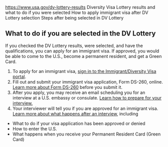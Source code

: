 

https://www.usa.gov/dv-lottery-results
Diversity Visa Lottery results and what to do if you were selected
How to apply immigrant visa after DV Lottery selection
Steps after being selected in DV Lottery

**What to do if you are selected in the DV Lottery**
----------------------------------------------------

If you checked the DV Lottery results, were selected, and have the qualifications, you can apply for an immigrant visa. If approved, you would be able to come to the U.S., become a permanent resident, and get a Green Card.

1. To apply for an immigrant visa, [sign in to the Immigrant/Diversity Visa portal](https://ceac.state.gov/IV/Login.aspx).
2. Fill out and submit your immigrant visa application, Form DS-260, online. [Learn more about Form DS-260](https://travel.state.gov/content/travel/en/us-visas/visa-information-resources/forms/online-immigrant-visa-forms/ds-260-faqs.html) before you submit it.
3. After you apply, you may receive an email scheduling you for an interview at a U.S. embassy or consulate. [Learn how to prepare for your interview.](https://travel.state.gov/content/travel/en/us-visas/immigrate/diversity-visa-program-entry/diversity-visa-interview/diversity-visa-prepare-for-interview.html)
4. Your interviewer will tell you if you are approved for an immigrant visa. [Learn more about what happens after an interview](https://travel.state.gov/content/travel/en/us-visas/immigrate/diversity-visa-program-entry/diversity-visa-interview/diversity-visa-after-the-interview.html), including

* What to do if your visa application has been approved or denied
* How to enter the U.S.
* What happens when you receive your Permanent Resident Card (Green Card)
